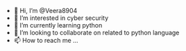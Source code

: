 - 👋 Hi, I’m @Veera8904
- 👀 I’m interested in cyber security
- 🌱 I’m currently learning python
- 💞️ I’m looking to collaborate on related to python language 
- 📫 How to reach me ...

<!---
Veera8904/Veera8904 is a ✨ special ✨ repository because its `README.md` (this file) appears on your GitHub profile.
You can click the Preview link to take a look at your changes.
--->
